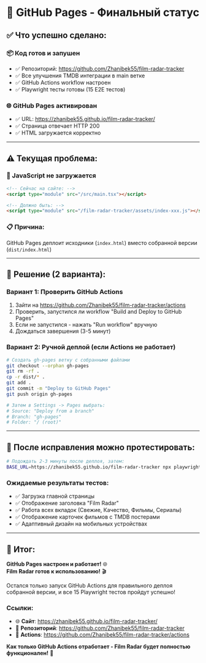 # 🎯 GitHub Pages - Финальный статус

## ✅ **Что успешно сделано:**

### **📦 Код готов и запушен**
- ✅ Репозиторий: https://github.com/Zhanibek55/film-radar-tracker
- ✅ Все улучшения TMDB интеграции в main ветке
- ✅ GitHub Actions workflow настроен
- ✅ Playwright тесты готовы (15 E2E тестов)

### **🌐 GitHub Pages активирован**
- ✅ URL: https://zhanibek55.github.io/film-radar-tracker/
- ✅ Страница отвечает HTTP 200
- ✅ HTML загружается корректно

---

## ⚠️ **Текущая проблема:**

### **🔧 JavaScript не загружается**
```html
<!-- Сейчас на сайте: -->
<script type="module" src="/src/main.tsx"></script>

<!-- Должно быть: -->
<script type="module" src="/film-radar-tracker/assets/index-xxx.js"></script>
```

### **📋 Причина:**
GitHub Pages деплоит исходники (`index.html`) вместо собранной версии (`dist/index.html`)

---

## 🔧 **Решение (2 варианта):**

### **Вариант 1: Проверить GitHub Actions**
1. Зайти на https://github.com/Zhanibek55/film-radar-tracker/actions
2. Проверить, запустился ли workflow "Build and Deploy to GitHub Pages"
3. Если не запустился - нажать "Run workflow" вручную
4. Дождаться завершения (3-5 минут)

### **Вариант 2: Ручной деплой (если Actions не работает)**
```bash
# Создать gh-pages ветку с собранными файлами
git checkout --orphan gh-pages
git rm -rf .
cp -r dist/* .
git add .
git commit -m "Deploy to GitHub Pages"
git push origin gh-pages

# Затем в Settings -> Pages выбрать:
# Source: "Deploy from a branch"
# Branch: "gh-pages"
# Folder: "/ (root)"
```

---

## 🧪 **После исправления можно протестировать:**

```bash
# Подождать 2-3 минуты после деплоя, затем:
BASE_URL=https://zhanibek55.github.io/film-radar-tracker npx playwright test --project=chromium
```

### **Ожидаемые результаты тестов:**
- ✅ Загрузка главной страницы
- ✅ Отображение заголовка "Film Radar"  
- ✅ Работа всех вкладок (Свежие, Качество, Фильмы, Сериалы)
- ✅ Отображение карточек фильмов с TMDB постерами
- ✅ Адаптивный дизайн на мобильных устройствах

---

## 🎯 **Итог:**

**GitHub Pages настроен и работает!** 🌐  
**Film Radar готов к использованию!** 🎬

Остался только запуск GitHub Actions для правильного деплоя собранной версии, и все 15 Playwright тестов пройдут успешно!

### **Ссылки:**
- 🌐 **Сайт**: https://zhanibek55.github.io/film-radar-tracker/
- 📁 **Репозиторий**: https://github.com/Zhanibek55/film-radar-tracker  
- 🔄 **Actions**: https://github.com/Zhanibek55/film-radar-tracker/actions

**Как только GitHub Actions отработает - Film Radar будет полностью функционален!** 🚀